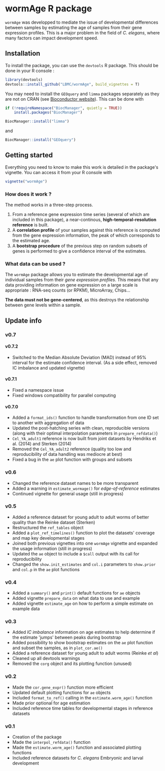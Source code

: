 # wormAge R package

`wormAge` was developped to mediate the issue of developmental differences between samples by estimating the age of samples from their gene expression profiles. 
This is a major problem in the field of *C. elegans*, where many factors can impact development speed.


## Installation

To install the package, you can use the `devtools` R package. This should be done in your R console :
```r
library(devtools)
devtools::install_github("LBMC/wormAge", build_vignettes = T)
```


You may need to install the `GEOquery` and `limma` packages separately as they are not on CRAN (see [Bioconductor website](https://bioconductor.org/packages/)).
This can be done with
```r
if (!requireNamespace("BiocManager", quietly = TRUE))
    install.packages("BiocManager")

BiocManager::install("limma")
```
and
```r
BiocManager::install("GEOquery")
```


## Getting started

Everything you need to know to make this work is detailed in the package's vignette. You can access it from your R console with

```r
vignette("wormAge")
```

### How does it work ?

The method works in a three-step process. 

 1. From a reference gene expression time series (several of which are included in this package), a near-continous, **high-temporal-resolution reference** is built.
 1. A **correlation profile** of your samples against this reference is computed from the gene expression information, the peak of which corresponds to the estimated age.
 1. A **bootstrap procedure** of the previous step on random subsets of genes is performed to give a confidence interval of the estimates.



### What data can be used ?
The `wormAge` package allows you to estimate the developmental age of individual samples from their *gene expression profiles*.
This means that any data providing information on gene expression on a large scale is appropriate : RNA-seq counts (or RPKM), MicroArray, Chips...

**The data must not be gene-centered**, as this destroys the relationship between gene levels within a sample.


## Update info



### v0.7
#### v0.7.2
 - Switched to the Median Absolute Deviation (MAD) instead of 95% interval for the estimate confidence interval. (As a side effect, removed IC imbalance and updated vignette)

#### v0.7.1
 - Fixed a namespace issue
 - Fixed windows compatibility for parallel computing
 
#### v0.7.0 
 - Added a `format_ids()` function to handle transformation from one ID set to another with aggregation of data
 - Updated the post-hatching series with clean, reproducible versions (along with their optimal interpolation parameters in `prepare_refdata()`)
 - `Cel_YA_adult1` reference is now built from joint datasets by Hendriks et al. (2014) and Sterken (2014)
 - Removed the `Cel_YA_adult2` reference (quality too low and reproducibility of data handling was mediocre at best)
 - Fixed a bug in the `ae` plot function with groups and subsets


### v0.6

 - Changed the reference dataset names to be more transparent
 - Added a warning in `estimate_wormage()` for *edge-of-reference* estimates
 - Continued vignette for general usage (still in progress)

### v0.5

 - Added a reference dataset for young adult to adult worms of better quality than the Reinke dataset (Sterken)
 - Restructured the `ref_tables` object
 - Added a `plot_ref_timelines()` function to plot the datasets' coverage and map key developmental stages
 - Joined both previous vignettes into one `wormAge` vignette and expanded the usage information (still in progress)
 - Updated the `ae` object to include a `$call` output with its call for reproducibility
 - Changed the `show.init_estimates` and `col.i` parameters to `show.prior` and `col.p` in the `ae` plot functions

### v0.4

 - Added a `summary()` and `print()` default functions for `ae` objects
 - Added vignette `prepare_data` on what data to use and example
 - Added vignette `estimate_age` on how to perform a simple estimate on example data

### v0.3
 
 - Added *IC imbalance* information on age estimates to help determine if the estimate 'jumps' between peaks during bootstrap
 - Added possibility to show bootstrap estimates on the `ae` plot function and subset the samples, as in `plot_cor.ae()`
 - Added a reference dataset for young adult to adult worms (Reinke *et al*)
 - Cleaned up all devtools warnings
 - Removed the `corg` object and its plotting function (unused)

### v0.2

 - Made the `cor.gene_expr()` function more efficient
 - Updated default plotting functions for `ae` objects
 - Included `format_to_ref()` calling in the `estimate.worm_age()` function
 - Made prior optional for age estimation
 - Included reference time tables for developmental stages in reference datasets

### v0.1

 - Creation of the package
 - Made the `interpol_refdata()` function
 - Made the `estimate.worm_age()` function and associated plotting functions
 - Included reference datasets for *C. elegans* Embryonic and larval development
 